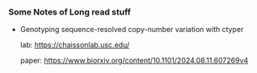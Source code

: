 ### Some Notes of Long read stuff


- Genotyping sequence-resolved copy-number variation with ctyper

  lab: https://chaissonlab.usc.edu/
  
  paper: https://www.biorxiv.org/content/10.1101/2024.08.11.607269v4
